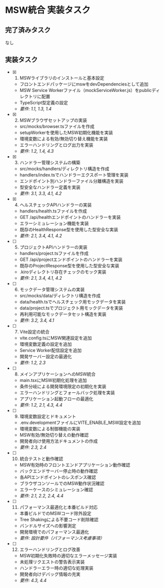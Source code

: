 # MSW統合 実装タスク

## 完了済みタスク

なし

## 実装タスク

- [x] 1. MSWライブラリのインストールと基本設定
  - フロントエンドパッケージにmswをdevDependenciesとして追加
  - MSW Service Workerファイル（mockServiceWorker.js）をpublicディレクトリに配置
  - TypeScript型定義の設定
  - _要件: 1.1, 1.3, 1.4_

- [x] 2. MSWブラウザセットアップの実装
  - src/mocks/browser.tsファイルを作成
  - setupWorkerを使用したMSW初期化機能を実装
  - 環境変数による有効/無効切り替え機能を実装
  - エラーハンドリングとログ出力を実装
  - _要件: 1.2, 1.4, 4.3_

- [x] 3. ハンドラー管理システムの構築
  - src/mocks/handlers/ディレクトリ構造を作成
  - handlers/index.tsでハンドラーエクスポート管理を実装
  - エンドポイント別ハンドラーファイル分離構造を実装
  - 型安全なハンドラー定義を実装
  - _要件: 3.1, 3.3, 4.1, 4.2_

- [x] 4. ヘルスチェックAPIハンドラーの実装
  - handlers/health.tsファイルを作成
  - GET /api/healthエンドポイントのハンドラーを実装
  - エラーシミュレーション機能を実装
  - 既存のHealthResponse型を使用した型安全な実装
  - _要件: 2.1, 3.4, 4.1, 4.2_

- [ ] 5. プロジェクトAPIハンドラーの実装
  - handlers/project.tsファイルを作成
  - GET /api/projectエンドポイントのハンドラーを実装
  - 既存のProjectResponse型を使用した型安全な実装
  - .kiroディレクトリ存在チェックのモック実装
  - _要件: 2.1, 3.4, 4.1, 4.2_

- [ ] 6. モックデータ管理システムの実装
  - src/mocks/data/ディレクトリ構造を作成
  - data/health.tsでヘルスチェック用モックデータを実装
  - data/project.tsでプロジェクト用モックデータを実装
  - 再利用可能なモックデータセット構造を実装
  - _要件: 3.2, 3.4, 4.1_

- [ ] 7. Vite設定の統合
  - vite.config.tsにMSW関連設定を追加
  - 環境変数定義の設定を追加
  - Service Worker配信設定を追加
  - 開発サーバー設定の最適化
  - _要件: 1.2, 2.3_

- [ ] 8. メインアプリケーションへのMSW統合
  - main.tsxにMSW初期化処理を追加
  - 条件分岐による開発環境限定の初期化を実装
  - エラーハンドリングとフォールバック処理を実装
  - アプリケーション起動フローの最適化
  - _要件: 1.2, 2.1, 4.3, 4.4_

- [ ] 9. 環境変数設定とドキュメント
  - .env.developmentファイルにVITE_ENABLE_MSW設定を追加
  - 環境変数による制御機能の実装
  - MSW有効/無効切り替えの動作確認
  - 開発者向け使用方法ドキュメントの作成
  - _要件: 2.3, 2.4_

- [ ] 10. 統合テストと動作確認
  - MSW有効時のフロントエンドアプリケーション動作確認
  - バックエンドサーバー停止時の動作確認
  - 各APIエンドポイントのレスポンス確認
  - ブラウザコンソールでのMSW動作状況確認
  - エラーケースのシミュレーション確認
  - _要件: 2.1, 2.2, 2.4, 4.4_

- [ ] 11. パフォーマンス最適化と本番ビルド対応
  - 本番ビルドでのMSWコード除外設定
  - Tree Shakingによる不要コード削除確認
  - バンドルサイズへの影響測定
  - 開発環境でのパフォーマンス最適化
  - _要件: 設計要件（パフォーマンス考慮事項）_

- [ ] 12. エラーハンドリングとログ改善
  - MSW初期化失敗時の適切なエラーメッセージ実装
  - 未処理リクエストの警告表示実装
  - ハンドラーエラー時の適切な処理実装
  - 開発者向けデバッグ情報の充実
  - _要件: 4.3, 4.4_
